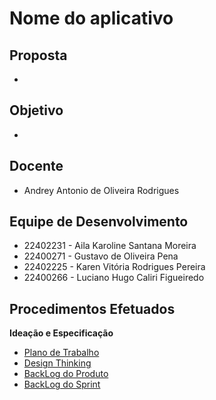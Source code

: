 # Nome do aplicativo
## Proposta
-
## Objetivo
-
## Docente
- Andrey Antonio de Oliveira Rodrigues

## Equipe de Desenvolvimento <br/>

- 22402231 - Aila Karoline Santana Moreira     <br/>
- 22400271 - Gustavo de Oliveira Pena          <br/>
- 22402225 - Karen Vitória Rodrigues Pereira   <br/>
- 22400266 - Luciano Hugo Caliri Figueiredo    <br/>

## Procedimentos Efetuados
**Ideação e Especificação** 
- [Plano de Trabalho]()
- [Design Thinking]()
- [BackLog do Produto]()
- [BackLog do Sprint]()

